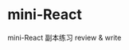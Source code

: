 # mini-React
mini-React 副本练习
review & write
<!--  lazygit-git命令行UI管理工具
  <kbd>ctrl+r</kbd>: 切换到最近的仓库
  <kbd>pgup</kbd>: 向上滚动主面板 (fn+up/shift+k)
  <kbd>pgdown</kbd>: 向下滚动主面板 (fn+down/shift+j)
  <kbd>m</kbd>: 查看 合并/变基 选项
  <kbd>ctrl+p</kbd>: 查看自定义补丁选项
  <kbd>R</kbd>: 刷新
  <kbd>x</kbd>: 打开菜单
  <kbd>+</kbd>: 下一屏模式（正常/半屏/全屏）
  <kbd>_</kbd>: 上一屏模式
  <kbd>ctrl+s</kbd>: 查看按路径过滤选项
  <kbd>W</kbd>: 打开 diff 菜单
  <kbd>ctrl+e</kbd>: 打开 diff 菜单
  <kbd>@</kbd>: 打开命令日志菜单
  <kbd>}</kbd>: 扩大差异视图中显示的上下文范围
  <kbd>{</kbd>: 缩小差异视图中显示的上下文范围
  <kbd>:</kbd>: 执行自定义命令
  <kbd>z</kbd>: （通过 reflog）撤销「实验功能」
  <kbd>ctrl+z</kbd>: （通过 reflog）重做「实验功能」
  <kbd>P</kbd>: 推送
  <kbd>p</kbd>: 拉取

-->